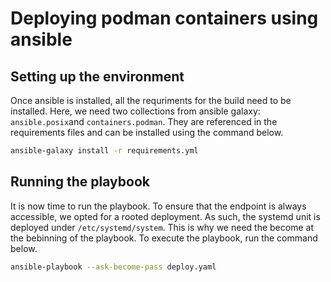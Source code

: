 # Deploying podman containers using ansible

## Setting up the environment

Once ansible is installed, all the requriments for the build need to be installed. Here, we need two collections from ansible galaxy: `ansible.posix`and `containers.podman`. They are referenced in the requirements files and can be installed using the command below.

```sh
ansible-galaxy install -r requirements.yml

```

## Running the playbook

It is now time to run the playbook. To ensure that the endpoint is always accessible, we opted for a rooted deployment. As such, the systemd unit is deployed under `/etc/systemd/system`. This is why we need the become at the bebinning of the playbook. To execute the playbook, run the command below.

```sh
ansible-playbook --ask-become-pass deploy.yaml

```

